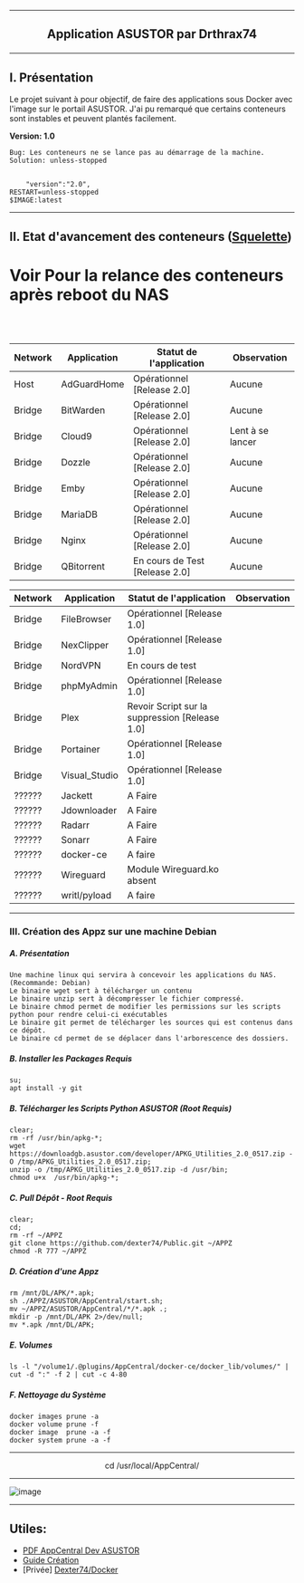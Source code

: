 ---------------------------------------------------------------------------------------------------------------------------------------------------------------------
## <p align='center'>Application ASUSTOR par Drthrax74</p>

---------------------------------------------------------------------------------------------------------------------------------------------------------------------

## I. Présentation
Le projet suivant à pour objectif, de faire des applications sous Docker avec l'image sur le portail ASUSTOR.
J'ai pu remarqué que certains conteneurs sont instables et peuvent plantés facilement.


**Version: 1.0**
```
Bug: Les conteneurs ne se lance pas au démarrage de la machine.
Solution: unless-stopped


    "version":"2.0", 
RESTART=unless-stopped
$IMAGE:latest
```

---------------------------------------------------------------------------------------------------------------------------------------------------------------------

## II. Etat d'avancement des conteneurs ([Squelette](https://github.com/dexter74/Public/blob/main/ASUSTOR/AppCentral/Squelette.md))

# Voir Pour la relance des conteneurs après reboot du NAS

<br />
<br />


| Network  |  Application  | Statut de l'application        | Observation          |
| -------- | ------------- | ------------------------------ | -------------------- |
|  Host    | AdGuardHome   | Opérationnel [Release 2.0]     |  Aucune              |
|  Bridge  | BitWarden     | Opérationnel [Release 2.0]     |  Aucune              |
|  Bridge  | Cloud9        | Opérationnel [Release 2.0]     | Lent à se lancer     |
|  Bridge  | Dozzle        | Opérationnel [Release 2.0]     |  Aucune              |
|  Bridge  | Emby 	        | Opérationnel [Release 2.0]     |  Aucune              |
|  Bridge  | MariaDB       | Opérationnel [Release 2.0]     |  Aucune              |
|  Bridge  | Nginx         | Opérationnel [Release 2.0]     |  Aucune              |
|  Bridge  | QBitorrent    | En cours de Test [Release 2.0] |  Aucune              |



| Network  |  Application  | Statut de l'application        | Observation          |
| -------- | ------------- | ------------------------------ | -------------------- |
|  Bridge  | FileBrowser   | Opérationnel [Release 1.0]     |                      |
|  Bridge  | NexClipper    | Opérationnel [Release 1.0]     |                      |
|  Bridge  | NordVPN       | En cours de test               |                      |
|  Bridge  | phpMyAdmin    | Opérationnel [Release 1.0]     |                      |
|  Bridge  | Plex          | Revoir Script sur la suppression [Release 1.0]|       |
|  Bridge  | Portainer     | Opérationnel [Release 1.0]     |                      |
|  Bridge  | Visual_Studio | Opérationnel [Release 1.0]     |                      |
|  ??????  | Jackett       | A Faire                        |                      |
|  ??????  | Jdownloader   | A Faire                        |                      |
|  ??????  | Radarr        | A Faire                        |                      |
|  ??????  | Sonarr        | A Faire                        |                      |
|  ??????  | docker-ce     | A faire                        |                      |
|  ??????  | Wireguard     | Module Wireguard.ko absent     |                      |
|  ??????  | writl/pyload  | A faire                        |                      |

---------------------------------------------------------------------------------------------------------------------------------------------------------------------
### III. Création des Appz sur une machine Debian
##### A. Présentation
```
Une machine linux qui servira à concevoir les applications du NAS. (Recommande: Debian)
Le binaire wget sert à télécharger un contenu
Le binaire unzip sert à décompresser le fichier compressé.
Le binaire chmod permet de modifier les permissions sur les scripts python pour rendre celui-ci exécutables
Le binaire git permet de télécharger les sources qui est contenus dans ce dépôt.
Le binaire cd permet de se déplacer dans l'arborescence des dossiers.
```

##### B. Installer les Packages Requis
```
su;
apt install -y git
```

##### B. Télécharger les Scripts Python ASUSTOR (Root Requis)
```console
clear;
rm -rf /usr/bin/apkg-*;
wget https://downloadgb.asustor.com/developer/APKG_Utilities_2.0_0517.zip -O /tmp/APKG_Utilities_2.0_0517.zip;
unzip -o /tmp/APKG_Utilities_2.0_0517.zip -d /usr/bin;
chmod u+x  /usr/bin/apkg-*;
```


##### C. Pull Dépôt - Root Requis 

```console
clear;
cd;
rm -rf ~/APPZ
git clone https://github.com/dexter74/Public.git ~/APPZ
chmod -R 777 ~/APPZ
```

##### D. Création d'une Appz
```
rm /mnt/DL/APK/*.apk;
sh ./APPZ/ASUSTOR/AppCentral/start.sh;
mv ~/APPZ/ASUSTOR/AppCentral/*/*.apk .;
mkdir -p /mnt/DL/APK 2>/dev/null;
mv *.apk /mnt/DL/APK;
```

##### E. Volumes
```
ls -l "/volume1/.@plugins/AppCentral/docker-ce/docker_lib/volumes/" | cut -d ":" -f 2 | cut -c 4-80
```

##### F. Nettoyage du Système
```
docker images prune -a
docker volume prune -f
docker image  prune -a -f
docker system prune -a -f
```

----------------------------------------------------------------------------------------------------------------------------------------------------------------------
<p align='center'> cd /usr/local/AppCentral/ </p>

----------------------------------------------------------------------------------------------------------------------------------------------------------------------
 ![image](https://user-images.githubusercontent.com/35907/193457835-68095cc1-2a77-458c-8b93-b9105c103d2f.png)


---------------------------------------------------------------------------------------------------------------------------------------------------------------------

Utiles:
 - 
 - [PDF AppCentral Dev ASUSTOR](https://downloadgb.asustor.com/developer/App_Central_Developer_Guide_4.1.0_20220622.pdf)
 - [Guide Création](https://amigotechnotes.wordpress.com/2014/05/06/how-to-create-an-apk-for-asustor-adm-to-distribute-your-lamp/) 
 - [Privée] [Dexter74/Docker](https://github.com/dexter74/Archives/tree/main/Docker/V1/2.Conteneurs)
